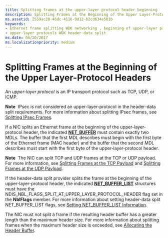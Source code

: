 ```yaml
---
title: Splitting frames at the upper-layer protocol header beginning
description: Splitting Frames at the Beginning of the Upper Layer-Protocol Headers
ms.assetid: 2559ac20-46dc-4116-9d12-b2cd634e501b
keywords:
- Ethernet frame splitting WDK networking , beginning of upper-layer protocol
- upper-layer protocols WDK header-data split
ms.date: 04/20/2017
ms.localizationpriority: medium
---
```


# Splitting Frames at the Beginning of the Upper Layer-Protocol Headers





An *upper-layer protocol* is an IP transport protocol such as TCP, UDP, or ICMP.

**Note**  IPsec is not considered an upper-layer-protocol in the header-data split requirements. For more information about splitting IPsec frames, see [Splitting IPsec Frames](splitting-ipsec-frames.md).

 

If a NIC splits an Ethernet frame at the beginning of the upper-layer-protocol header, the indicated [**NET\_BUFFER**](https://msdn.microsoft.com/library/windows/hardware/ff568376) must contain exactly two MDLs. The buffer that the first MDL describes must begin with the first byte of the Ethernet frame (MAC header) and the buffer that the second MDL describes must start with the first byte of the upper-layer-protocol header.

**Note**  The NIC can split TCP and UDP frames at the TCP or UDP payload. For more information, see [Splitting Frames at the TCP Payload](splitting-frames-at-the-tcp-payload.md) and [Splitting Frames at the UDP Payload](splitting-frames-at-the-udp-payload.md).

 

If the header-data split provider splits the frame at the beginning of the upper-layer-protocol header, the indicated [**NET\_BUFFER\_LIST**](https://msdn.microsoft.com/library/windows/hardware/ff568388) structures must have the NDIS\_NBL\_FLAGS\_SPLIT\_AT\_UPPER\_LAYER\_PROTOCOL\_HEADER flag set in the **NblFlags** member. For more information about setting header-data split NET\_BUFFER\_LIST flags, see [Setting NET\_BUFFER\_LIST Information](setting-net-buffer-list-information.md).

The NIC must not split a frame if the resulting header buffer has a greater length than the maximum header size. For more information about splitting frames when the maximum header size is exceeded, see [Allocating the Header Buffer](allocating-the-header-buffer.md).

 

 





